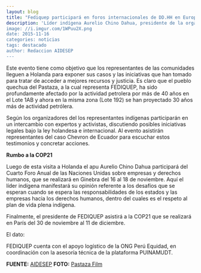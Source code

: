 ```yaml
---
layout: blog
title: "Fediquep participará en foros internacionales de DD.HH en Europa"
description: 'Líder indígena Aurelio Chino Dahua, presidente de la organización indígena FEDIQUEP base de ORPIO y AIDESEP representará a los pueblos indígenas con su participación en el Foro Público "Pluspetrol en Perú y Chevron en Ecuador. Los impactos en las comunidades indígenas y vías de acceso a la justicia y la reparación” que se desarrollará el 24 de noviembre en Amsterdam, Holanda.''
image: //i.imgur.com/1WPuu2X.png
date: 2015-11-16
categories: noticias
tags: destacado
author: Redaccion AIDESEP
---
```


Este evento tiene como objetivo que los representantes de las comunidades lleguen a Holanda para exponer sus casos y las iniciativas que han tomado para tratar de acceder a mejores recursos y justicia. Es claro que el pueblo quechua del Pastaza, a la cual representa FEDIQUEP, ha sido profundamente afectado por la actividad petrolera por más de 40 años en el Lote 1AB y ahora en la misma zona (Lote 192) se han proyectado 30 años más de actividad petrólera.

Según los organizadores del los representantes indígenas participarán en un intercambio con expertos y activistas, discutiendo posibles iniciativas legales bajo la ley holandesa e internacional. Al evento asistirán representantes del caso Chevron de Ecuador para escuchar estos testimonios y concretar acciones.

<b>Rumbo a la COP21</b>

Luego de esta visita a Holanda el apu Aurelio Chino Dahua participará del Cuarto Foro Anual de las Naciones Unidas sobre empresas y derechos humanos, que se realizará en Ginebra del 16 al 18 de noviembre. Aquí el líder indígena manifestará su opinión referente a los desafíos que se esperan cuando se espera las responsabilidades de los estados y las empresas hacia los derechos humanos, dentro del cuales es el respeto al plan de vida plena indígena.

Finalmente, el presidente de FEDIQUEP asistirá a la COP21 que se realizará en París del 30 de noviembre al 11 de diciembre.

El dato:

FEDIQUEP cuenta con el apoyo logístico de la ONG Perú Equidad, en coordinación con la asesoría técnica de la plataforma PUINAMUDT.

<b>FUENTE:</b> [AIDESEP](//www.aidesep.org.pe/fediquep-participara-en-foros-internacionales-de-dd-hh-en-europa/)
<b>FOTO:</b> [Pastaza Film](//pastazafilm.com/were-in-this-together/)
